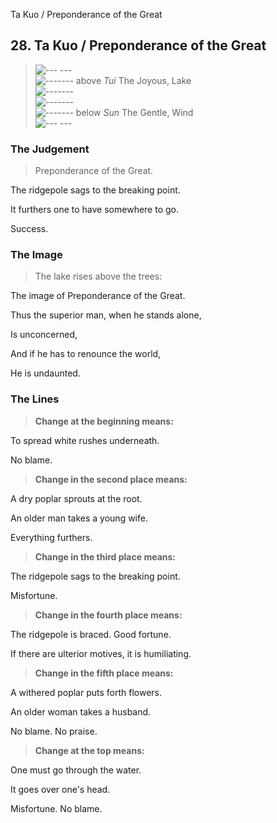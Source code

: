 Ta Kuo / Preponderance of the Great
## 28. Ta Kuo / Preponderance of the Great
> ![--- ---](../images/yinU.gif)   
> ![-------](../images/yangU.gif) above _Tui_ The Joyous, Lake  
> ![-------](../images/yangU.gif)   
> ![-------](../images/yangU.gif)   
> ![-------](../images/yangU.gif) below _Sun_ The Gentle, Wind  
> ![--- ---](../images/yinU.gif)
### The Judgement
> Preponderance of the Great.  
> 
 The ridgepole sags to the breaking point.  
> 
 It furthers one to have somewhere to go.  
> 
 Success.
### The Image
> The lake rises above the trees:  
> 
 The image of Preponderance of the Great.  
> 
 Thus the superior man, when he stands alone,  
> 
 Is unconcerned,  
> 
 And if he has to renounce the world,  
> 
 He is undaunted.
### The Lines

 > **Change at the beginning means:**  
> 
 To spread white rushes underneath.  
> 
 No blame.
 > **Change in the second place means:**  
> 
 A dry poplar sprouts at the root.  
> 
 An older man takes a young wife.  
> 
 Everything furthers.
 > **Change in the third place means:**  
> 
 The ridgepole sags to the breaking point.  
> 
 Misfortune.
 > **Change in the fourth place means:**  
> 
 The ridgepole is braced. Good fortune.  
> 
 If there are ulterior motives, it is humiliating.
 > **Change in the fifth place means:**  
> 
 A withered poplar puts forth flowers.  
> 
 An older woman takes a husband.  
> 
 No blame. No praise.
 > **Change at the top means:**  
> 
 One must go through the water.  
> 
 It goes over one's head.  
> 
 Misfortune. No blame.



